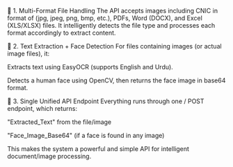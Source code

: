 🔹 1. Multi-Format File Handling
The API accepts images including CNIC in format of (jpg, jpeg, png, bmp, etc.), PDFs, Word (DOCX), and Excel (XLS/XLSX) files. It intelligently detects the file type and processes each format accordingly to extract content.

🔹 2. Text Extraction + Face Detection
For files containing images (or actual image files), it:

Extracts text using EasyOCR (supports English and Urdu).

Detects a human face using OpenCV, then returns the face image in base64 format.

🔹 3. Single Unified API Endpoint
Everything runs through one / POST endpoint, which returns:

"Extracted_Text" from the file/image

"Face_Image_Base64" (if a face is found in any image)

This makes the system a powerful and simple API for intelligent document/image processing.

